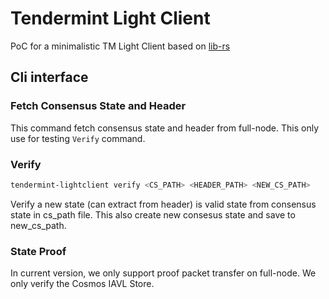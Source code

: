 # Tendermint Light Client

PoC for a minimalistic TM Light Client based on [lib-rs](https://github.com/cosmos/ibc-rs)

## Cli interface 

### Fetch Consensus State and Header 
This command fetch consensus state and header from full-node. This only use for testing `Verify` command.  

### Verify 

```bash
tendermint-lightclient verify <CS_PATH> <HEADER_PATH> <NEW_CS_PATH>
```

Verify a new state (can extract from header) is valid state from consensus state in cs_path file. This also create new consesus state and save to new_cs_path. 

### State Proof 

In current version, we only support proof packet transfer on full-node. We only verify the Cosmos IAVL Store.  